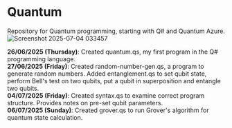 # Quantum
Repository for Quantum programming, starting with Q# and Quantum Azure.  
![Screenshot 2025-07-04 033457](https://github.com/user-attachments/assets/5514b4e0-1656-45a0-a323-2facd1df6ef6)



<b>26/06/2025 (Thursday)</b>: Created quantum.qs, my first program in the Q# programming language.  
<b>27/06/2025 (Friday)</b>: Created random-number-gen.qs, a program to generate random numbers. Added entanglement.qs to set qubit state, perform Bell's test on two qubits, put a qubit in superposition and entangle two qubits.  
<b>04/07/2025 (Friday)</b>: Created syntax.qs to examine correct program structure. Provides notes on pre-set qubit parameters.  
<b>06/07/2025 (Sunday)</b>: Created grover.qs to run Grover's algorithm for quantum state calculation.  



